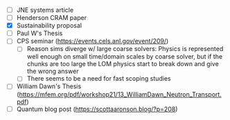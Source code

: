 
  - [ ] JNE systems article
  - [ ] Henderson CRAM paper
  - [x] Sustainability proposal
  - [ ]  Paul W's Thesis
  - [ ] CPS seminar (https://events.cels.anl.gov/event/209/)
	  - [ ] Reason sims diverge w/ large coarse solvers: Physics is represented well enough on small time/domain scales by coarse solver, but if the chunks are too large the LOM physics start to break down and give the wrong answer
	  - [ ] There seems to be a need for fast scoping studies 
  - [ ] William Dawn's Thesis (https://mfem.org/pdf/workshop21/13_WilliamDawn_Neutron_Transport.pdf)
  - [ ] Quantum blog post (https://scottaaronson.blog/?p=208)